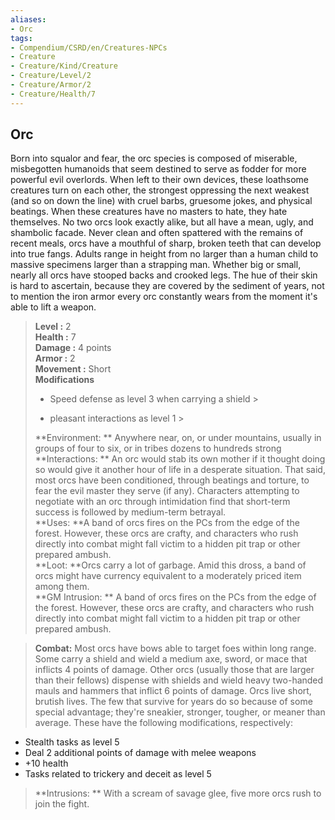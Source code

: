 ```yaml
---
aliases:
- Orc
tags:
- Compendium/CSRD/en/Creatures-NPCs
- Creature
- Creature/Kind/Creature
- Creature/Level/2
- Creature/Armor/2
- Creature/Health/7
---
```


  
## Orc  
Born into squalor and fear, the orc species is composed of miserable, misbegotten humanoids that seem destined to serve as fodder for more powerful evil overlords. When left to their own devices, these loathsome creatures turn on each other, the strongest oppressing the next weakest (and so on down the line) with cruel barbs, gruesome jokes, and physical beatings. When these creatures have no masters to hate, they hate themselves.
No two orcs look exactly alike, but all have a mean, ugly, and shambolic facade. Never clean and often spattered with the remains of recent meals, orcs have a mouthful of sharp, broken teeth that can develop into true fangs. Adults range in height from no larger than a human child to massive specimens larger than a strapping man. Whether big or small, nearly all orcs have stooped backs and crooked legs. The hue of their skin is hard to ascertain, because they are covered by the sediment of years, not to mention the iron armor every orc constantly wears from the moment it's able to lift a weapon.  

  
> **Level :** 2  
> **Health :** 7  
> **Damage :** 4 points  
> **Armor :** 2  
> **Movement :** Short  
> **Modifications**  
>- Speed defense as level 3 when carrying a shield >
>  
>- pleasant interactions as level 1 >
>  
> **Environment: ** Anywhere near, on, or under mountains, usually in groups of four to six, or in tribes dozens to hundreds strong  
> **Interactions: ** An orc would stab its own mother if it thought doing so would give it another hour of life in a desperate situation. That said, most orcs have been conditioned, through beatings and torture, to fear the evil master they serve (if any). Characters attempting to negotiate with an orc through intimidation find that short-term success is followed by medium-term betrayal.  
> **Uses: **A band of orcs fires on the PCs from the edge of the forest. However, these orcs are crafty, and characters who rush directly into combat might fall victim to a hidden pit trap or other prepared ambush.  
> **Loot: **Orcs carry a lot of garbage. Amid this dross, a band of orcs might have currency equivalent to a moderately priced item among them.  
> **GM Intrusion: ** A band of orcs fires on the PCs from the edge of the forest. However, these orcs are crafty, and characters who rush directly into combat might fall victim to a hidden pit trap or other prepared ambush.  

> **Combat:** 
> Most orcs have bows able to target foes within long range. Some carry a shield and wield a medium axe, sword, or mace that inflicts 4 points of damage. Other orcs (usually those that are larger than their fellows) dispense with shields and wield heavy two-handed mauls and hammers that inflict 6 points of damage.
Orcs live short, brutish lives. The few that survive for years do so because of some special advantage; they're sneakier, stronger, tougher, or meaner than average. These have the following modifications, respectively:
* Stealth tasks as level 5
* Deal 2 additional points of damage with melee weapons
* +10 health
* Tasks related to trickery and deceit as level 5  
  

> **Intrusions: ** 
> With a scream of savage glee, five more orcs rush to join the fight.  
